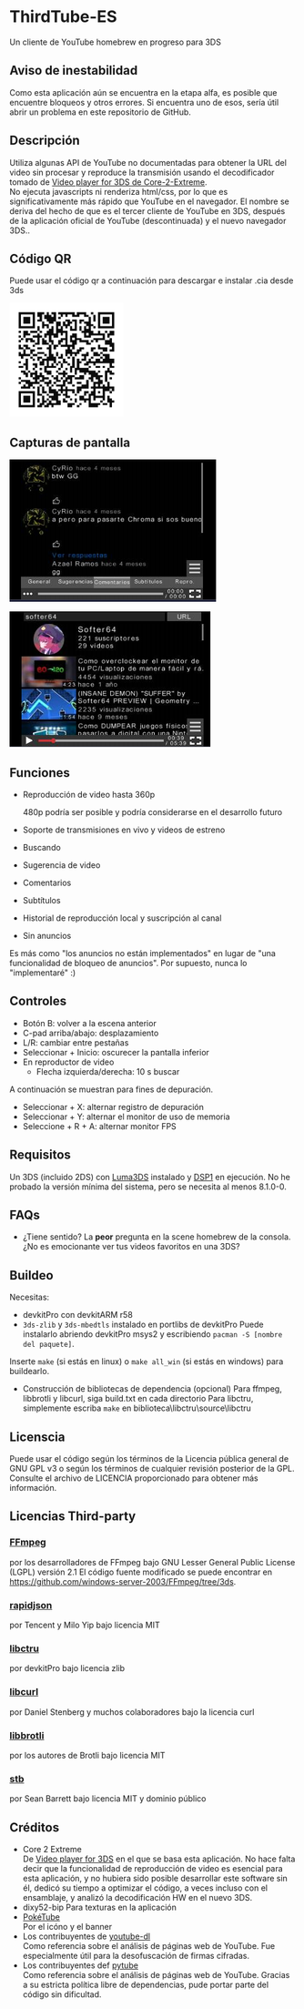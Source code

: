 # ThirdTube-ES

Un cliente de YouTube homebrew en progreso para 3DS 

## Aviso de inestabilidad

Como esta aplicación aún se encuentra en la etapa alfa, es posible que encuentre bloqueos y otros errores.
Si encuentra uno de esos, sería útil abrir un problema en este repositorio de GitHub. 

## Descripción
Utiliza algunas API de YouTube no documentadas para obtener la URL del video sin procesar y reproduce la transmisión usando el decodificador tomado de [Video player for 3DS de Core-2-Extreme](https://github.com/Core-2-Extreme/Video_player_for_3DS).  
No ejecuta javascripts ni renderiza html/css, por lo que es significativamente más rápido que YouTube en el navegador.
El nombre se deriva del hecho de que es el tercer cliente de YouTube en 3DS, después de la aplicación oficial de YouTube (descontinuada) y el nuevo navegador 3DS..  

## Código QR
Puede usar el código qr a continuación para descargar e instalar .cia desde 3ds

<img src="https://raw.githubusercontent.com/JustSofter/ThirdTube-ES/main/images/qr_code.png" width="200" height="200">

## Capturas de pantalla
<img src="https://github.com/JustSofter/ThirdTube-ES/blob/main/images/0.png" width="363" height="250">

![](https://github.com/JustSofter/ThirdTube-ES/blob/main/images/1.png)  

## Funciones

- Reproducción de video hasta 360p
   
   480p podría ser posible y podría considerarse en el desarrollo futuro
 - Soporte de transmisiones en vivo y videos de estreno
 - Buscando
 - Sugerencia de video
 - Comentarios
 - Subtítulos
 - Historial de reproducción local y suscripción al canal
 - Sin anuncios
 
 Es más como "los anuncios no están implementados" en lugar de "una funcionalidad de bloqueo de anuncios".
 Por supuesto, nunca lo "implementaré" :)

## Controles

- Botón B: volver a la escena anterior
 - C-pad arriba/abajo: desplazamiento
 - L/R: cambiar entre pestañas
 - Seleccionar + Inicio: oscurecer la pantalla inferior
 - En reproductor de video
    - Flecha izquierda/derecha: 10 s buscar

A continuación se muestran para fines de depuración.

 - Seleccionar + X: alternar registro de depuración
 - Seleccionar + Y: alternar el monitor de uso de memoria
 - Seleccione + R + A: alternar monitor FPS



## Requisitos
Un 3DS (incluido 2DS) con [Luma3DS](https://github.com/LopezTutoriales/Luma3DS_3GX_Loader_ESP.git) instalado y [DSP1](https://github.com/LopezTutoriales/DSP1-Spanish) en ejecución.
No he probado la versión mínima del sistema, pero se necesita al menos 8.1.0-0.  

## FAQs

- ¿Tiene sentido?
   La **peor** pregunta en la scene homebrew de la consola. ¿No es emocionante ver tus videos favoritos en una 3DS?

## Buildeo
Necesitas:

 - devkitPro con devkitARM r58  
 - ```3ds-zlib``` y ```3ds-mbedtls``` instalado en portlibs de devkitPro
   Puede instalarlo abriendo devkitPro msys2 y escribiendo ```pacman -S [nombre del paquete]```.

Inserte ```make``` (si estás en linux) o ```make all_win``` (si estás en windows) para buildearlo.  

- Construcción de bibliotecas de dependencia (opcional)
   Para ffmpeg, libbrotli y libcurl, siga build.txt en cada directorio
   Para libctru, simplemente escriba ```make``` en biblioteca\libctru\source\libctru

## Licenscia
Puede usar el código según los términos de la Licencia pública general de GNU GPL v3 o según los términos de cualquier revisión posterior de la GPL. Consulte el archivo de LICENCIA proporcionado para obtener más información.

## Licencias Third-party

### [FFmpeg](https://ffmpeg.org/)
por los desarrolladores de FFmpeg bajo GNU Lesser General Public License (LGPL) versión 2.1
El código fuente modificado se puede encontrar en https://github.com/windows-server-2003/FFmpeg/tree/3ds.  
### [rapidjson](https://github.com/Tencent/rapidjson)
por Tencent y Milo Yip bajo licencia MIT 
### [libctru](https://github.com/devkitPro/libctru)
por devkitPro bajo licencia zlib
### [libcurl](https://curl.se/)
por Daniel Stenberg y muchos colaboradores bajo la licencia curl
### [libbrotli](https://github.com/google/brotli)  
por los autores de Brotli bajo licencia MIT
### [stb](https://github.com/nothings/stb/)
por Sean Barrett bajo licencia MIT y dominio público 

## Créditos
* Core 2 Extreme  
  De [Video player for 3DS](https://github.com/Core-2-Extreme/Video_player_for_3DS) en el que se basa esta aplicación.
  No hace falta decir que la funcionalidad de reproducción de video es esencial para esta aplicación, y no hubiera sido posible desarrollar este software sin él, dedicó su tiempo a optimizar el código, a veces incluso con el ensamblaje, y analizó la decodificación HW en el nuevo 3DS.
* dixy52-bip 
  Para texturas en la aplicación
* [PokéTube](https://github.com/Poketubepoggu)  
  Por el icóno y el banner
* Los contribuyentes de [youtube-dl](https://github.com/ytdl-org/youtube-dl)  
  Como referencia sobre el análisis de páginas web de YouTube. Fue especialmente útil para la desofuscación de firmas cifradas.
* Los contribuyentes def [pytube](https://github.com/pytube/pytube)  
  Como referencia sobre el análisis de páginas web de YouTube. Gracias a su estricta política libre de dependencias, pude portar parte del código sin dificultad.  

